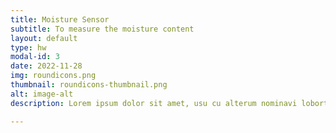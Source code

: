 ```yaml
---
title: Moisture Sensor
subtitle: To measure the moisture content
layout: default
type: hw
modal-id: 3
date: 2022-11-28
img: roundicons.png
thumbnail: roundicons-thumbnail.png
alt: image-alt
description: Lorem ipsum dolor sit amet, usu cu alterum nominavi lobortis. At duo novum diceret. Tantas apeirian vix et, usu sanctus postulant inciderint ut, populo diceret necessitatibus in vim. Cu eum dicam feugiat noluisse.

---
```

